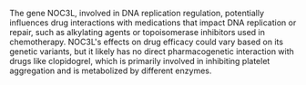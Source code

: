 The gene NOC3L, involved in DNA replication regulation, potentially influences drug interactions with medications that impact DNA replication or repair, such as alkylating agents or topoisomerase inhibitors used in chemotherapy. NOC3L's effects on drug efficacy could vary based on its genetic variants, but it likely has no direct pharmacogenetic interaction with drugs like clopidogrel, which is primarily involved in inhibiting platelet aggregation and is metabolized by different enzymes.